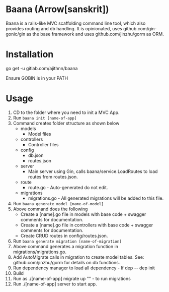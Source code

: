 # Baana (Arrow[sanskrit])

Baana is a rails-like MVC scaffolding command line tool, which also provides routing and db handling.
It is opinionated, uses github.com/gin-gonic/gin as the base framework and uses github.com/jinzhu/gorm as ORM.

# Installation

go get -u gitlab.com/ajithnn/baana

Ensure GOBIN is in your PATH

# Usage

1. CD to the folder where you need to init a MVC App.
2. Run `baana init [name-of-app]`
3. Command creates folder structure as shown below
    * models
      - Model files
    * controllers
      - Controller files
    * config
      - db.json 
      - routes.json
    * server
      - Main server using Gin, calls baana/service.LoadRoutes to load routes from routes.json.
    * route
      - route.go - Auto-generated do not edit.
    * migrations
      - migrations.go - All generated migrations will be added to this file.
4. Run `baana generate model [name-of-model]`
5. Above command does the following
    * Create a [name].go file in models with base code + swagger comments for documentation.
    * Create a [name].go file in controllers with base code + swagger comments for documentation.
    * Create CRUD routes in config/routes.json.
6. Run `baana generate migration [name-of-migration]`
7. Above command generates a migration function in migrations/migrations.go.
8. Add AutoMigrate calls in migration to create model tables. See: github.com/jinzhu/gorm for details on db functions.
9. Run dependency manager to load all dependency - If dep -- dep init
10. Build 
11. Run as ./[name-of-app] migrate up "" - to run migrations 
12. Run ./[name-of-app] server to start app.

 

